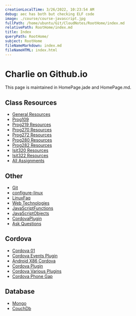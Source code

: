 ```yaml
---
creationLocalTime: 3/26/2022, 10:23:54 AM
debug: aec has both but checking ELF code
image: ./course/course-javascript.jpg
fullPath: /home/ubuntu/Git/CloudNotes/RootHome/index.md
relativePath: RootHome/index.md
title: Index
queryPath: RootHome/
subject: RootHome
fileNameMarkdown: index.md
fileNameHTML: index.html
---
```



<!-- toc -->
<!-- tocstop -->



# Charlie on Github.io

This page is maintained in HomePage.jade and HomePage.md.

## Class Resources

* [General Resources](/Resources.html)
* [Prog109](/books/CloudNotes/Prog109)
* [Prog219 Resources](/books/CloudNotes/Prog219/Prog219-Resources.html)
* [Prog270 Resources](/books/CloudNotes/Prog270/Prog270-Resources-2016.html)
* [Prog272 Resources](/books/CloudNotes/Prog272/Resources.html)
* [Prog280 Resources](/books/CloudNotes/Prog280/Resources.html)
* [Prog282 Resources](/books/CloudNotes/Prog282/Resources.html)
* [Isit320 Resources](/books/CloudNotes/Isit320/Isit320-Resources.html)
* [Isit322 Resources](/books/CloudNotes/Isit322/Isit322-Resources.html)
* [All Assignments](/books/CloudNotes/Assignments/AllAssignments.html)

## Other
- [Git](http://www.ccalvert.net/development/git/)
- [configure-linux](Os/Linux/ConfigureLinux.html)
- [LinuxFaq](/Os/Linux/LinuxFAQ.html)
- [Web Technologies](web/index)
- [JavaScriptFunctions](/development/web/JavaScript/JavaScriptFunctions.html)
- [JavaScriptObjects](/development/web/JavaScript/JavaScriptObjects.html)
- [CordovaPlugin](/development/android/CordovaPlugin.html)
- [Ask Questions](books/CloudNotes/Assignments/AskQuestions.html)


## Cordova

- [Cordova 01](http://www.ccalvert.net/books/CloudNotes/Assignments/Cordova01.html)
- [Cordova Events Plugin](http://www.ccalvert.net/books/CloudNotes/Assignments/CordovaEventsPlugins.html)
- [Android X86 Cordova](http://www.ccalvert.net/books/CloudNotes/Assignments/AndroidX86Cordova.html)
- [Cordova Plugin](http://www.ccalvert.net/development/android/CordovaPlugin.html)
- [Cordova Various Plugins](http://www.ccalvert.net/books/CloudNotes/Assignments/CordovaVariousPlugins.html)
- [Cordova Phone Gap](http://www.elvenware.com/charlie/development/android/PhoneGap.html)

## Database

- [Mongo](/database/MongoDb)
- [CouchDb](/database/CouchDb)

